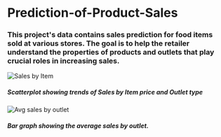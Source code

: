 
# Prediction-of-Product-Sales

### This project's data contains sales prediction for food items sold at various stores. The goal is to help the retailer understand the properties of products and outlets that play crucial roles in increasing sales.




![Sales by Item](https://github.com/DJ-Adams/Prediction-of-Product-Sales/assets/140389867/5f22db65-8ea2-413c-bb99-4e9b7a26dc69)
##### Scatterplot showing trends of Sales by Item price and Outlet type
![Avg sales by outlet](https://github.com/DJ-Adams/Prediction-of-Product-Sales/assets/140389867/b9073d42-a175-4421-b5b9-8723c792d81b)
##### Bar graph showing the average sales by outlet.
